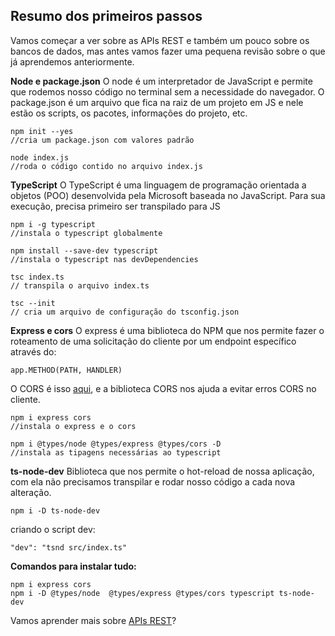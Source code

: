 ## **Resumo dos primeiros passos**
Vamos começar a ver sobre as APIs REST e também um pouco sobre os bancos de dados, mas  antes vamos fazer uma pequena revisão sobre o que já aprendemos anteriormente.

**Node e package.json**
O node é um interpretador de JavaScript e permite que rodemos nosso código no terminal sem a necessidade do navegador. O package.json é um arquivo que fica na raiz de um projeto em JS e nele estão os scripts, os pacotes, informações do projeto, etc. 
```
npm init --yes 
//cria um package.json com valores padrão

node index.js
//roda o código contido no arquivo index.js
```

**TypeScript**
O TypeScript é uma linguagem de programação orientada a objetos (POO) desenvolvida pela Microsoft baseada no JavaScript. Para sua execução, precisa primeiro ser transpilado para JS

```
npm i -g typescript 
//instala o typescript globalmente

npm install --save-dev typescript
//instala o typescript nas devDependencies

tsc index.ts
// transpila o arquivo index.ts

tsc --init
// cria um arquivo de configuração do tsconfig.json
```
**Express e cors**
O express é uma biblioteca do NPM que nos permite fazer o roteamento de uma solicitação do cliente por um endpoint específico através do:

```
app.METHOD(PATH, HANDLER)
```
O CORS é isso [aqui](https://developer.mozilla.org/pt-BR/docs/Web/HTTP/CORS), e a biblioteca CORS nos ajuda a evitar erros CORS no cliente.

```
npm i express cors
//instala o express e o cors

npm i @types/node @types/express @types/cors -D
//instala as tipagens necessárias ao typescript
```
**ts-node-dev**
Biblioteca que nos permite o hot-reload de nossa aplicação, com ela não precisamos transpilar e rodar nosso código a cada nova alteração.

```
npm i -D ts-node-dev
```
criando o script dev:
```
"dev": "tsnd src/index.ts"
```

**Comandos para instalar tudo:**
```
npm i express cors
npm i -D @types/node  @types/express @types/cors typescript ts-node-dev
```

Vamos aprender mais sobre [APIs REST](./Passo-2.md)?

